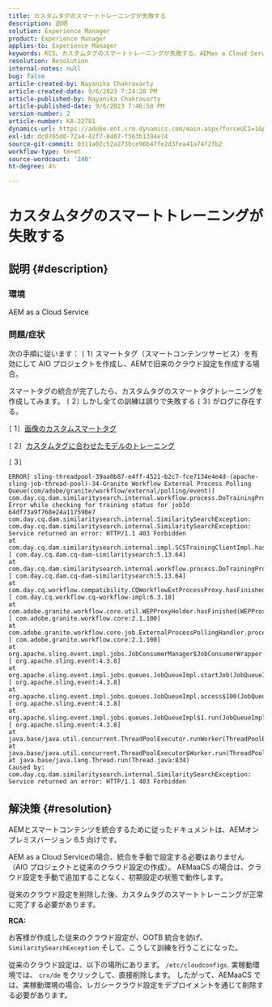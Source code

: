 ```yaml
---
title: カスタムタグのスマートトレーニングが失敗する
description: 説明
solution: Experience Manager
product: Experience Manager
applies-to: Experience Manager
keywords: KCS、カスタムタグのスマートトレーニングが失敗する、AEMas a Cloud Service
resolution: Resolution
internal-notes: null
bug: false
article-created-by: Nayanika Chakravarty
article-created-date: 9/6/2023 7:24:28 PM
article-published-by: Nayanika Chakravarty
article-published-date: 9/6/2023 7:46:58 PM
version-number: 2
article-number: KA-22781
dynamics-url: https://adobe-ent.crm.dynamics.com/main.aspx?forceUCI=1&pagetype=entityrecord&etn=knowledgearticle&id=73838efb-ea4c-ee11-be6e-6045bd006a22
exl-id: dc0765d0-72a4-42f7-8407-f563b1394e74
source-git-commit: 0311a02c52a273bce96b47fe2d3fea41a74f2fb2
workflow-type: tm+mt
source-wordcount: '240'
ht-degree: 4%

---
```


# カスタムタグのスマートトレーニングが失敗する

## 説明 {#description}


### 環境

AEM as a Cloud Service

### 問題/症状

次の手順に従います： `[` 1`]`  スマートタグ（スマートコンテンツサービス）を有効にして AIO プロジェクトを作成し、AEMで旧来のクラウド設定を作成する場合。

スマートタグの統合が完了したら、カスタムタグのスマートタグトレーニングを作成してみます。 `[` 2`]`  しかし全ての訓練は誤りで失敗する `[` 3`]`  がログに存在する。

`[` 1`]`  [画像のカスタムスマートタグ](https://experienceleague.adobe.com/docs/experience-manager-learn/assets/metadata/custom-smart-tags.html?lang=ja)

`[` 2`]`  [カスタムタグに合わせたモデルのトレーニング](https://experienceleague.adobe.com/docs/experience-manager-cloud-service/content/assets/manage/smart-tags.html#train-model)

`[` 3`]`


```
ERROR[ sling-threadpool-39aa0b87-e4ff-4521-b2c7-fce7134e4e4d-(apache-sling-job-thread-pool)-34-Granite Workflow External Process Polling Queue(com/adobe/granite/workflow/external/polling/event)]  com.day.cq.dam.similaritysearch.internal.workflow.process.DoTrainingProcess Error while checking for training status for jobId 64df73a9f768e24a117590e7
com.day.cq.dam.similaritysearch.internal.SimilaritySearchException: com.day.cq.dam.similaritysearch.internal.SimilaritySearchException: Service returned an error: HTTP/1.1 403 Forbidden
at com.day.cq.dam.similaritysearch.internal.impl.SCSTrainingClientImpl.hasFinishedTraining(SCSTrainingClientImpl.java:203) [ com.day.cq.dam.cq-dam-similaritysearch:5.13.64] 
at com.day.cq.dam.similaritysearch.internal.workflow.process.DoTrainingProcess.hasFinished(DoTrainingProcess.java:95) [ com.day.cq.dam.cq-dam-similaritysearch:5.13.64] 
at com.day.cq.workflow.compatibility.CQWorkflowExtProcessProxy.hasFinished(CQWorkflowExtProcessProxy.java:82) [ com.day.cq.workflow.cq-workflow-impl:6.3.18] 
at com.adobe.granite.workflow.core.util.WEPProxyHolder.hasFinished(WEPProxyHolder.java:46) [ com.adobe.granite.workflow.core:2.1.100] 
at com.adobe.granite.workflow.core.job.ExternalProcessPollingHandler.process(ExternalProcessPollingHandler.java:119) [ com.adobe.granite.workflow.core:2.1.100] 
at org.apache.sling.event.impl.jobs.JobConsumerManager$JobConsumerWrapper.process(JobConsumerManager.java:502) [ org.apache.sling.event:4.3.8] 
at org.apache.sling.event.impl.jobs.queues.JobQueueImpl.startJob(JobQueueImpl.java:351) [ org.apache.sling.event:4.3.8] 
at org.apache.sling.event.impl.jobs.queues.JobQueueImpl.access$100(JobQueueImpl.java:60) [ org.apache.sling.event:4.3.8] 
at org.apache.sling.event.impl.jobs.queues.JobQueueImpl$1.run(JobQueueImpl.java:287) [ org.apache.sling.event:4.3.8] 
at java.base/java.util.concurrent.ThreadPoolExecutor.runWorker(ThreadPoolExecutor.java:1128)
at java.base/java.util.concurrent.ThreadPoolExecutor$Worker.run(ThreadPoolExecutor.java:628)
at java.base/java.lang.Thread.run(Thread.java:834)
Caused by: com.day.cq.dam.similaritysearch.internal.SimilaritySearchException: Service returned an error: HTTP/1.1 403 Forbidden
```



## 解決策 {#resolution}


AEMとスマートコンテンツを統合するために従ったドキュメントは、AEMオンプレミスバージョン 6.5 向けです。

AEM as a Cloud Serviceの場合、統合を手動で設定する必要はありません（AIO プロジェクトと従来のクラウド設定の作成）。 AEMaaCS の場合は、クラウド設定を手動で追加することなく、初期設定の状態で動作します。

従来のクラウド設定を削除した後、カスタムタグのスマートトレーニングが正常に完了する必要があります。

<b>RCA:</b>

お客様が作成した従来のクラウド設定が、OOTB 統合を妨げ、 `SimilaritySearchException` そして、こうして訓練を行うことになった。

従来のクラウド設定は、以下の場所にあります。 `/etc/cloudconfigs`. 実稼動環境では、 `crx/de` をクリックして、直接削除します。 したがって、AEMaaCS では、実稼動環境の場合、レガシークラウド設定をデプロイメントを通じて削除する必要があります。
